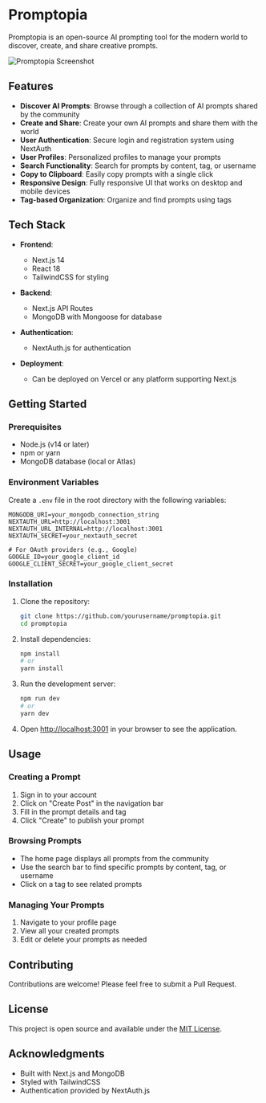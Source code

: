 # Promptopia

Promptopia is an open-source AI prompting tool for the modern world to discover, create, and share creative prompts.

![Promptopia Screenshot](https://github.com/user-attachments/assets/1f10ab4e-e1bb-49e5-b5e8-6cb7adecb96f)

## Features

- **Discover AI Prompts**: Browse through a collection of AI prompts shared by the community
- **Create and Share**: Create your own AI prompts and share them with the world
- **User Authentication**: Secure login and registration system using NextAuth
- **User Profiles**: Personalized profiles to manage your prompts
- **Search Functionality**: Search for prompts by content, tag, or username
- **Copy to Clipboard**: Easily copy prompts with a single click
- **Responsive Design**: Fully responsive UI that works on desktop and mobile devices
- **Tag-based Organization**: Organize and find prompts using tags

## Tech Stack

- **Frontend**: 
  - Next.js 14
  - React 18
  - TailwindCSS for styling
  
- **Backend**:
  - Next.js API Routes
  - MongoDB with Mongoose for database
  
- **Authentication**:
  - NextAuth.js for authentication
  
- **Deployment**:
  - Can be deployed on Vercel or any platform supporting Next.js

## Getting Started

### Prerequisites

- Node.js (v14 or later)
- npm or yarn
- MongoDB database (local or Atlas)

### Environment Variables

Create a `.env` file in the root directory with the following variables:

```
MONGODB_URI=your_mongodb_connection_string
NEXTAUTH_URL=http://localhost:3001
NEXTAUTH_URL_INTERNAL=http://localhost:3001
NEXTAUTH_SECRET=your_nextauth_secret

# For OAuth providers (e.g., Google)
GOOGLE_ID=your_google_client_id
GOOGLE_CLIENT_SECRET=your_google_client_secret
```

### Installation

1. Clone the repository:
   ```bash
   git clone https://github.com/yourusername/promptopia.git
   cd promptopia
   ```

2. Install dependencies:
   ```bash
   npm install
   # or
   yarn install
   ```

3. Run the development server:
   ```bash
   npm run dev
   # or
   yarn dev
   ```

4. Open [http://localhost:3001](http://localhost:3001) in your browser to see the application.

## Usage

### Creating a Prompt

1. Sign in to your account
2. Click on "Create Post" in the navigation bar
3. Fill in the prompt details and tag
4. Click "Create" to publish your prompt

### Browsing Prompts

- The home page displays all prompts from the community
- Use the search bar to find specific prompts by content, tag, or username
- Click on a tag to see related prompts

### Managing Your Prompts

1. Navigate to your profile page
2. View all your created prompts
3. Edit or delete your prompts as needed

## Contributing

Contributions are welcome! Please feel free to submit a Pull Request.

## License

This project is open source and available under the [MIT License](LICENSE).

## Acknowledgments

- Built with Next.js and MongoDB
- Styled with TailwindCSS
- Authentication provided by NextAuth.js
